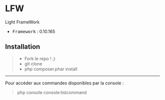 # LFW
Light FrameWork

 - <kbd>Framework</kbd> : 0.10.165

Installation
----------

> - Fork le repo ! ;)
> - git clone
> - php composer.phar install

----------

Pour accéder aux commandes disponibles par la console :
> php console console:listcommand